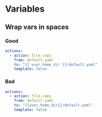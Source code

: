 # Variables

## Wrap vars in spaces

### Good

```yaml
actions:
  - action: file.copy
    from: default.yaml
    to: "{{ user.home_dir }}/default.yaml"
    template: false
```

### Bad

```yaml
actions:
  - action: file.copy
    from: default.yaml
    to: "{{user.home_dir}}/default.yaml"
    template: false
```

